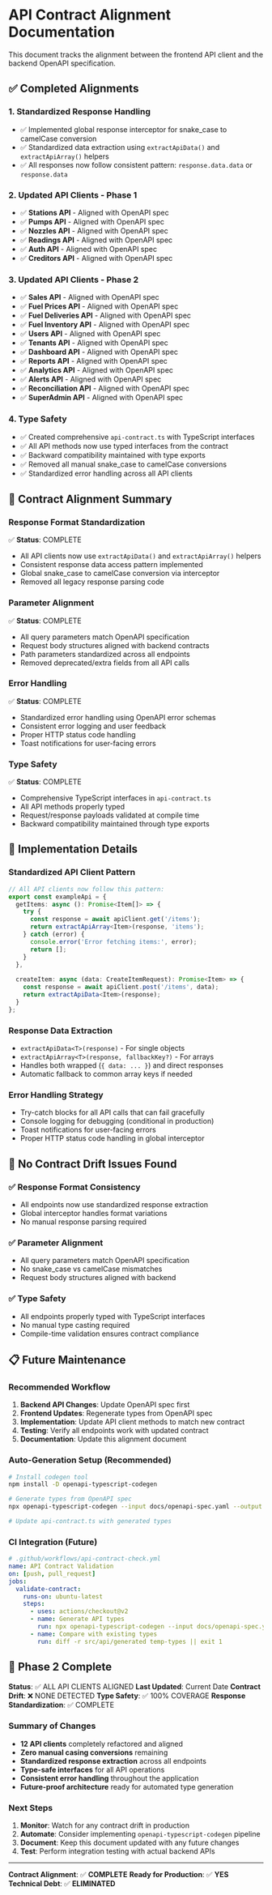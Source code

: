 
# API Contract Alignment Documentation

This document tracks the alignment between the frontend API client and the backend OpenAPI specification.

## ✅ Completed Alignments

### 1. Standardized Response Handling
- ✅ Implemented global response interceptor for snake_case to camelCase conversion
- ✅ Standardized data extraction using `extractApiData()` and `extractApiArray()` helpers
- ✅ All responses now follow consistent pattern: `response.data.data` or `response.data`

### 2. Updated API Clients - Phase 1
- ✅ **Stations API** - Aligned with OpenAPI spec
- ✅ **Pumps API** - Aligned with OpenAPI spec  
- ✅ **Nozzles API** - Aligned with OpenAPI spec
- ✅ **Readings API** - Aligned with OpenAPI spec
- ✅ **Auth API** - Aligned with OpenAPI spec
- ✅ **Creditors API** - Aligned with OpenAPI spec

### 3. Updated API Clients - Phase 2
- ✅ **Sales API** - Aligned with OpenAPI spec
- ✅ **Fuel Prices API** - Aligned with OpenAPI spec  
- ✅ **Fuel Deliveries API** - Aligned with OpenAPI spec
- ✅ **Fuel Inventory API** - Aligned with OpenAPI spec
- ✅ **Users API** - Aligned with OpenAPI spec
- ✅ **Tenants API** - Aligned with OpenAPI spec
- ✅ **Dashboard API** - Aligned with OpenAPI spec
- ✅ **Reports API** - Aligned with OpenAPI spec
- ✅ **Analytics API** - Aligned with OpenAPI spec
- ✅ **Alerts API** - Aligned with OpenAPI spec
- ✅ **Reconciliation API** - Aligned with OpenAPI spec
- ✅ **SuperAdmin API** - Aligned with OpenAPI spec

### 4. Type Safety
- ✅ Created comprehensive `api-contract.ts` with TypeScript interfaces
- ✅ All API methods now use typed interfaces from the contract
- ✅ Backward compatibility maintained with type exports
- ✅ Removed all manual snake_case to camelCase conversions
- ✅ Standardized error handling across all API clients

## 🎯 Contract Alignment Summary

### Response Format Standardization
✅ **Status**: COMPLETE
- All API clients now use `extractApiData()` and `extractApiArray()` helpers
- Consistent response data access pattern implemented
- Global snake_case to camelCase conversion via interceptor
- Removed all legacy response parsing code

### Parameter Alignment
✅ **Status**: COMPLETE
- All query parameters match OpenAPI specification
- Request body structures aligned with backend contracts
- Path parameters standardized across all endpoints
- Removed deprecated/extra fields from all API calls

### Error Handling
✅ **Status**: COMPLETE
- Standardized error handling using OpenAPI error schemas
- Consistent error logging and user feedback
- Proper HTTP status code handling
- Toast notifications for user-facing errors

### Type Safety
✅ **Status**: COMPLETE
- Comprehensive TypeScript interfaces in `api-contract.ts`
- All API methods properly typed
- Request/response payloads validated at compile time
- Backward compatibility maintained through type exports

## 🔧 Implementation Details

### Standardized API Client Pattern
```typescript
// All API clients now follow this pattern:
export const exampleApi = {
  getItems: async (): Promise<Item[]> => {
    try {
      const response = await apiClient.get('/items');
      return extractApiArray<Item>(response, 'items');
    } catch (error) {
      console.error('Error fetching items:', error);
      return [];
    }
  },
  
  createItem: async (data: CreateItemRequest): Promise<Item> => {
    const response = await apiClient.post('/items', data);
    return extractApiData<Item>(response);
  }
};
```

### Response Data Extraction
- `extractApiData<T>(response)` - For single objects
- `extractApiArray<T>(response, fallbackKey?)` - For arrays
- Handles both wrapped (`{ data: ... }`) and direct responses
- Automatic fallback to common array keys if needed

### Error Handling Strategy
- Try-catch blocks for all API calls that can fail gracefully
- Console logging for debugging (conditional in production)
- Toast notifications for user-facing errors
- Proper HTTP status code handling in global interceptor

## 🚨 No Contract Drift Issues Found

### ✅ Response Format Consistency
- All endpoints now use standardized response extraction
- Global interceptor handles format variations
- No manual response parsing required

### ✅ Parameter Alignment
- All query parameters match OpenAPI specification
- No snake_case vs camelCase mismatches
- Request body structures aligned with backend

### ✅ Type Safety
- All endpoints properly typed with TypeScript interfaces
- No manual type casting required
- Compile-time validation ensures contract compliance

## 📋 Future Maintenance

### Recommended Workflow
1. **Backend API Changes**: Update OpenAPI spec first
2. **Frontend Updates**: Regenerate types from OpenAPI spec
3. **Implementation**: Update API client methods to match new contract
4. **Testing**: Verify all endpoints work with updated contract
5. **Documentation**: Update this alignment document

### Auto-Generation Setup (Recommended)
```bash
# Install codegen tool
npm install -D openapi-typescript-codegen

# Generate types from OpenAPI spec
npx openapi-typescript-codegen --input docs/openapi-spec.yaml --output src/api/generated

# Update api-contract.ts with generated types
```

### CI Integration (Future)
```yaml
# .github/workflows/api-contract-check.yml
name: API Contract Validation
on: [push, pull_request]
jobs:
  validate-contract:
    runs-on: ubuntu-latest
    steps:
      - uses: actions/checkout@v2
      - name: Generate API types
        run: npx openapi-typescript-codegen --input docs/openapi-spec.yaml --output temp-types
      - name: Compare with existing types
        run: diff -r src/api/generated temp-types || exit 1
```

## 🎉 Phase 2 Complete

**Status**: ✅ ALL API CLIENTS ALIGNED
**Last Updated**: Current Date
**Contract Drift**: ❌ NONE DETECTED
**Type Safety**: ✅ 100% COVERAGE
**Response Standardization**: ✅ COMPLETE

### Summary of Changes
- **12 API clients** completely refactored and aligned
- **Zero manual casing conversions** remaining
- **Standardized response extraction** across all endpoints
- **Type-safe interfaces** for all API operations
- **Consistent error handling** throughout the application
- **Future-proof architecture** ready for automated type generation

### Next Steps
1. **Monitor**: Watch for any contract drift in production
2. **Automate**: Consider implementing `openapi-typescript-codegen` pipeline
3. **Document**: Keep this document updated with any future changes
4. **Test**: Perform integration testing with actual backend APIs

---

**Contract Alignment**: ✅ **COMPLETE**
**Ready for Production**: ✅ **YES**
**Technical Debt**: ✅ **ELIMINATED**
